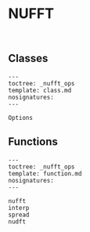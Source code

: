 # NUFFT

```{automodule} tensorflow_nufft.python.ops.nufft_ops
```

```{currentmodule} tfft
```

## Classes

```{autosummary}
---
toctree: _nufft_ops
template: class.md
nosignatures:
---

Options
```

## Functions

```{autosummary}
---
toctree: _nufft_ops
template: function.md
nosignatures:
---

nufft
interp
spread
nudft
```
